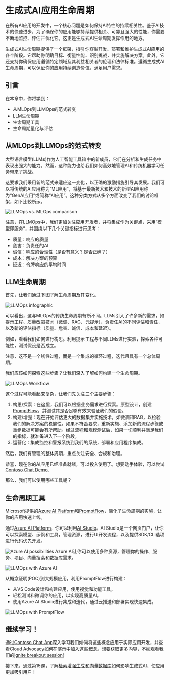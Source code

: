 # 生成式AI应用生命周期

在所有AI应用的开发中，一个核心问题是如何保持AI特性的持续相关性。鉴于AI技术的快速进步，为了确保你的应用能够持续提供相关、可靠且强大的性能，你需要不断地监控、评估并优化它。这正是生成式AI生命周期发挥作用的地方。

生成式AI生命周期提供了一个框架，指引你穿越开发、部署和维护生成式AI应用的各个阶段。它帮助你明确目标、衡量性能、识别挑战，并实施解决方案。此外，它还支持你确保应用遵循特定领域及其利益相关者的伦理和法律标准。遵循生成式AI生命周期，可以保证你的应用持续创造价值，满足用户需求。

## 引言

在本章中，你将学到：

- 从MLOps到LLMOps的范式转变
- LLM生命周期
- 生命周期工具
- 生命周期量化与评估

## 从MLOps到LLMOps的范式转变

大型语言模型(LLMs)作为人工智能工具箱中的新成员，它们在分析和生成任务中表现出强大的能力。然而，这种能力也给我们如何高效地管理AI和传统机器学习任务带来了挑战。

这要求我们采用新的范式来适应这一变化，以正确的激励措施引导其发展。我们可以将传统的AI应用称为“ML应用”，将基于最新技术和技术的新型AI应用称为“GenAI应用”或简称“AI应用”。这种分类方式从多个方面改变了我们的讨论框架，如下比较所示。

![LLMOps vs. MLOps comparison](./images/01-llmops-shift.png?WT.mc_id=academic-105485-koreys)

注意，在LLMOps中，我们更加关注应用开发者，并将集成作为关键点，采用“模型即服务”，并围绕以下几个关键指标进行思考：

- 质量：响应的质量
- 危害：负责任的AI
- 诚信：响应的合理性（是否有意义？是否正确？）
- 成本：解决方案的预算
- 延迟：令牌响应的平均时间

## LLM生命周期

首先，让我们通过下图了解生命周期及其变化。

![LLMOps infographic](./images/02-llmops.png?WT.mc_id=academic-105485-koreys)

可以看出，这与MLOps的传统生命周期有所不同。LLMs引入了许多新的需求，如提示工程、质量改进技术（微调、RAG、元提示）、负责任AI的不同评估和责任，以及新的评估指标（质量、危害、诚信、成本和延迟）。

例如，看看我们如何进行构思。利用提示工程与不同LLMs进行实验，探索各种可能性，测试假设是否成立。

注意，这不是一个线性过程，而是一个集成的循环过程，迭代且具有一个总体周期。

我们应该如何探索这些步骤？让我们深入了解如何构建一个生命周期。

![LLMOps Workflow](./images/03-llm-stage-flows.png?WT.mc_id=academic-105485-koreys)

这个过程可能看起来复杂，让我们先关注三个主要步骤：

1. 构思/探索：在这里，我们可以根据业务需求进行探索。原型设计，创建[PromptFlow](https://microsoft.github.io/promptflow/index.html?WT.mc_id=academic-105485-koreyst)，并测试其是否足够有效来验证我们的假设。
2. 构建/增强：现在开始评估更大的数据集并实施技术，如微调和RAG，以检验我们的解决方案的稳健性。如果不符合要求，重新实施、添加新的流程步骤或重组数据可能会有所帮助。经过流程和规模测试后，如果一切顺利并满足我们的指标，就准备进入下一个阶段。
3. 运营化：集成监控和警报系统到我们的系统，部署和应用程序集成。

然后，我们有管理的整体周期，重点关注安全、合规和治理。

恭喜，现在你的AI应用已经准备就绪，可以投入使用了。想要动手体验，可以尝试[Contoso Chat Demo.](https://nitya.github.io/contoso-chat/?WT.mc_id=academic-105485-koreys)

那么，我们可以使用哪些工具呢？

## 生命周期工具

Microsoft提供的[Azure AI Platform](https://azure.microsoft.com/solutions/ai/?WT.mc_id=academic-105485-koreys)和[PromptFlow](https://microsoft.github.io/promptflow/index.html?WT.mc_id=academic-105485-koreyst)，简化了生命周期的实施，让你的应用快速上线。

通过[Azure AI Platform](https://azure.microsoft.com/solutions/ai/?WT.mc_id=academic-105485-koreys)，你可以利用[AI Studio](https://ai.azure.com/?WT.mc_id=academic-105485-koreys)。AI Studio是一个网页门户，让你可以探索模型、示例和工具，管理资源，进行UI开发流程，以及提供SDK/CLI选项进行代码优先开发。

![Azure AI possibilities](./images/04-azure-ai-platform.png?WT.mc_id=academic-105485-koreys)
Azure AI让你可以使用多种资源，管理你的操作、服务、项目、向量搜索和数据库需求。

![LLMOps with Azure AI](./images/05-llm-azure-ai-prompt.png?WT.mc_id=academic-105485-koreys)

从概念证明(POC)到大规模应用，利用PromptFlow进行构建：

- 从VS Code设计和构建应用，使用视觉和功能工具。
- 轻松测试和微调你的应用，以实现高质量AI。
- 使用Azure AI Studio进行集成和迭代，通过云推送和部署实现快速集成。

![LLMOps with PromptFlow](./images/06-llm-promptflow.png?WT.mc_id=academic-105485-koreys)

## 继续学习！

通过[Contoso Chat App](https://nitya.github.io/contoso-chat/?WT.mc_id=academic-105485-koreyst)深入学习我们如何将这些概念应用于实际应用开发，并查看Cloud Advocacy如何在演示中加入这些概念。想要获取更多内容，不妨观看我们的[Ignite breakout session!](https://www.youtube.com/watch?v=DdOylyrTOWg)

接下来，通过第15课，了解[检索增强生成和向量数据库](#)如何影响生成式AI，使应用更加吸引用户！
